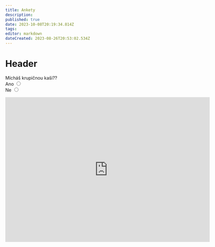 ```yaml
---
title: Ankety
description: 
published: true
date: 2023-10-08T20:19:34.814Z
tags: 
editor: markdown
dateCreated: 2023-08-26T20:53:02.534Z
---
```


# Header



Mícháš krupičnou kaši??
<br> Ano <input onclick="alert (' Odpoveď 1 - Áno ')" type="radio"><br>Ne   <input onclick="alert (' Odpoveď 2 - Nie ')" type="radio">
</form>

<iframe src="https://docs.google.com/forms/d/e/1FAIpQLSfKtjZM8Jdp9kfWT0hRzre6fRza-UMMlKFTXNmGYgvY-gw-sw/viewform?embedded=true" width="640" height="454" frameborder="0" marginheight="0" marginwidth="0">Načítání…</iframe>

